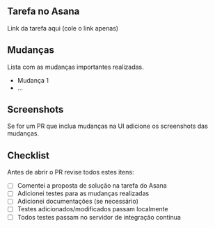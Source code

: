 ## Tarefa no Asana
Link da tarefa aqui (cole o link apenas)

## Mudanças
Lista com as mudanças importantes realizadas.
- Mudança 1
- ...

## Screenshots
Se for um PR que inclua mudanças na UI adicione os screenshots das mudanças.

## Checklist
Antes de abrir o PR revise todos estes itens:

- [ ] Comentei a proposta de solução na tarefa do Asana
- [ ] Adicionei testes para as mudanças realizadas
- [ ] Adicionei documentações (se necessário)
- [ ] Testes adicionados/modificados passam localmente
- [ ] Todos testes passam no servidor de integração contínua
